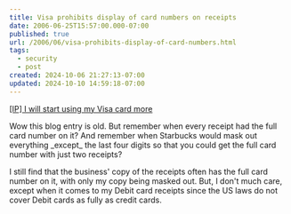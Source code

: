 ```yaml
---
title: Visa prohibits display of card numbers on receipts
date: 2006-06-25T15:57:00.000-07:00
published: true
url: /2006/06/visa-prohibits-display-of-card-numbers.html
tags:
  - security
  - post
created: 2024-10-06 21:27:13-07:00
updated: 2024-10-10 14:59:18-07:00
---
```


[\[IP\] I will start using my Visa card more](https://www.interesting-people.org/archives/interesting-people/200303/msg00068.html "[IP] I will start using my Visa card more")  
  
Wow this blog entry is old. But remember when every receipt had the full card number on it? And remember when Starbucks would mask out everything \_except\_ the last four digits so that you could get the full card number with just two receipts?  
  
I still find that the business' copy of the receipts often has the full card number on it, with only my copy being masked out. But, I don't much care, except when it comes to my Debit card receipts since the US laws do not cover Debit cards as fully as credit cards.